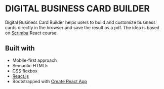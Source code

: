 # DIGITAL BUSINESS CARD BUILDER

Digital Business Card Builder helps users to build and customize business cards directly in the browser and save the result as a pdf. The idea is based on [Scrimba](https://scrimba.com/learn/learnreact) React course.


## Built with

- Mobile-first approach
- Semantic HTML5
- CSS flexbox
- [React.js](https://reactjs.org/)
- Bootstrapped with [Create React App](https://github.com/facebook/create-react-app)
